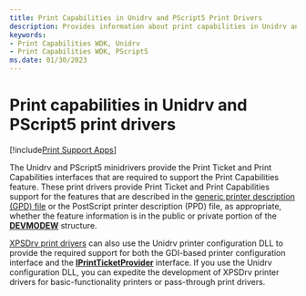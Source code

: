 ```yaml
---
title: Print Capabilities in Unidrv and PScript5 Print Drivers
description: Provides information about print capabilities in Unidrv and PScript5 print drivers.
keywords:
- Print Capabilities WDK, Unidrv
- Print Capabilities WDK, PScript5
ms.date: 01/30/2023
---
```


# Print capabilities in Unidrv and PScript5 print drivers

[!include[Print Support Apps](../includes/print-support-apps.md)]

The Unidrv and PScript5 minidrivers provide the Print Ticket and Print Capabilities interfaces that are required to support the Print Capabilities feature. These print drivers provide Print Ticket and Print Capabilities support for the features that are described in the [generic printer description (GPD) file](introduction-to-gpd-files.md) or the PostScript printer description (PPD) file, as appropriate, whether the feature information is in the public or private portion of the [**DEVMODEW**](/windows/win32/api/wingdi/ns-wingdi-devmodew) structure.

[XPSDrv print drivers](xpsdrv-printer-drivers.md) can also use the Unidrv printer configuration DLL to provide the required support for both the GDI-based printer configuration interface and the [**IPrintTicketProvider**](/windows-hardware/drivers/ddi/prdrvcom/nn-prdrvcom-iprintticketprovider) interface. If you use the Unidrv configuration DLL, you can expedite the development of XPSDrv printer drivers for basic-functionality printers or pass-through print drivers.
